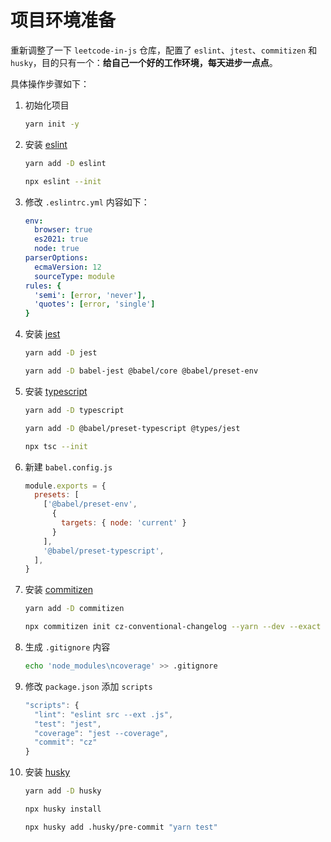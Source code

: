 # 项目环境准备

重新调整了一下 `leetcode-in-js` 仓库，配置了 `eslint`、`jtest`、`commitizen` 和 `husky`，目的只有一个：**给自己一个好的工作环境，每天进步一点点**。

具体操作步骤如下：

1. 初始化项目

   ```bash
   yarn init -y
   ```

2. 安装 [eslint](https://eslint.org/)

   ```bash
   yarn add -D eslint

   npx eslint --init
   ```

3. 修改 `.eslintrc.yml` 内容如下：

   ```yml
   env:
     browser: true
     es2021: true
     node: true
   parserOptions:
     ecmaVersion: 12
     sourceType: module
   rules: {
     'semi': [error, 'never'],
     'quotes': [error, 'single']
   }
   ```

4. 安装 [jest](https://jestjs.io/)

   ```bash
   yarn add -D jest

   yarn add -D babel-jest @babel/core @babel/preset-env
   ```

5. 安装 [typescript](https://www.typescriptlang.org/)

   ```bash
   yarn add -D typescript

   yarn add -D @babel/preset-typescript @types/jest

   npx tsc --init
   ```

6. 新建 `babel.config.js`

   ```js
   module.exports = {
     presets: [
       ['@babel/preset-env',
         {
           targets: { node: 'current' }
         }
       ],
       '@babel/preset-typescript',
     ],
   }
   ```

7. 安装 [commitizen](https://github.com/commitizen/cz-cli)

   ```bash
   yarn add -D commitizen

   npx commitizen init cz-conventional-changelog --yarn --dev --exact
   ```

8. 生成 `.gitignore` 内容

   ```bash
   echo 'node_modules\ncoverage' >> .gitignore
   ```

9. 修改 `package.json` 添加 `scripts`

   ```js
   "scripts": {
     "lint": "eslint src --ext .js",
     "test": "jest",
     "coverage": "jest --coverage",
     "commit": "cz"
   }
   ```

10. 安装 [husky](https://github.com/typicode/husky)

    ```bash
    yarn add -D husky

    npx husky install

    npx husky add .husky/pre-commit "yarn test"
    ```
